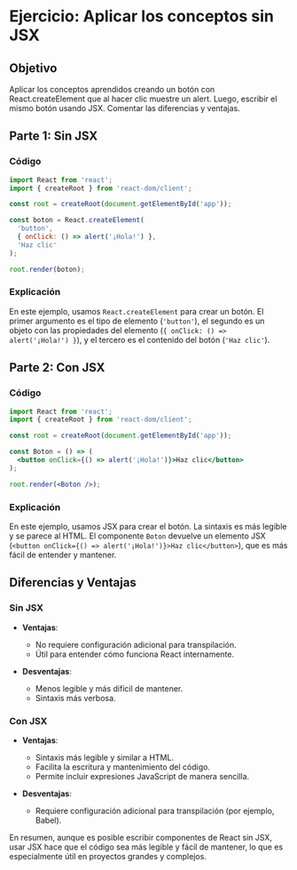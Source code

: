 # Ejercicio: Aplicar los conceptos sin JSX

## Objetivo

Aplicar los conceptos aprendidos creando un botón con React.createElement que al hacer clic muestre un alert. Luego, escribir el mismo botón usando JSX. Comentar las diferencias y ventajas.

## Parte 1: Sin JSX

### Código

```jsx
import React from 'react';
import { createRoot } from 'react-dom/client';

const root = createRoot(document.getElementById('app'));

const boton = React.createElement(
  'button',
  { onClick: () => alert('¡Hola!') },
  'Haz clic'
);

root.render(boton);
```

### Explicación

En este ejemplo, usamos `React.createElement` para crear un botón. El primer argumento es el tipo de elemento (`'button'`), el segundo es un objeto con las propiedades del elemento (`{ onClick: () => alert('¡Hola!') }`), y el tercero es el contenido del botón (`'Haz clic'`).

## Parte 2: Con JSX

### Código

```jsx
import React from 'react';
import { createRoot } from 'react-dom/client';

const root = createRoot(document.getElementById('app'));

const Boton = () => (
  <button onClick={() => alert('¡Hola!')}>Haz clic</button>
);

root.render(<Boton />);
```

### Explicación

En este ejemplo, usamos JSX para crear el botón. La sintaxis es más legible y se parece al HTML. El componente `Boton` devuelve un elemento JSX (`<button onClick={() => alert('¡Hola!')}>Haz clic</button>`), que es más fácil de entender y mantener.

## Diferencias y Ventajas

### Sin JSX

- **Ventajas**:
  - No requiere configuración adicional para transpilación.
  - Útil para entender cómo funciona React internamente.

- **Desventajas**:
  - Menos legible y más difícil de mantener.
  - Sintaxis más verbosa.

### Con JSX

- **Ventajas**:
  - Sintaxis más legible y similar a HTML.
  - Facilita la escritura y mantenimiento del código.
  - Permite incluir expresiones JavaScript de manera sencilla.

- **Desventajas**:
  - Requiere configuración adicional para transpilación (por ejemplo, Babel).

En resumen, aunque es posible escribir componentes de React sin JSX, usar JSX hace que el código sea más legible y fácil de mantener, lo que es especialmente útil en proyectos grandes y complejos.
